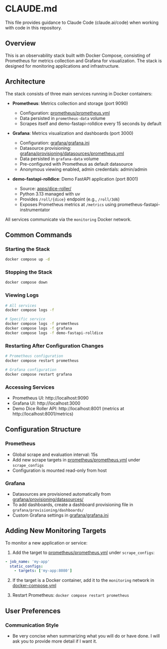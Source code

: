 # CLAUDE.md

This file provides guidance to Claude Code (claude.ai/code) when working with code in this repository.

## Overview

This is an observability stack built with Docker Compose, consisting of Prometheus for metrics collection and Grafana for visualization. The stack is designed for monitoring applications and infrastructure.

## Architecture

The stack consists of three main services running in Docker containers:

- **Prometheus**: Metrics collection and storage (port 9090)
  - Configuration: [prometheus/prometheus.yml](prometheus/prometheus.yml)
  - Data persisted in `prometheus-data` volume
  - Scrapes itself and demo-fastapi-rolldice every 15 seconds by default

- **Grafana**: Metrics visualization and dashboards (port 3000)
  - Configuration: [grafana/grafana.ini](grafana/grafana.ini)
  - Datasource provisioning: [grafana/provisioning/datasources/prometheus.yml](grafana/provisioning/datasources/prometheus.yml)
  - Data persisted in `grafana-data` volume
  - Pre-configured with Prometheus as default datasource
  - Anonymous viewing enabled, admin credentials: admin/admin

- **demo-fastapi-rolldice**: Demo FastAPI application (port 8001)
  - Source: [apps/dice-roller/](apps/dice-roller/)
  - Python 3.13 managed with uv
  - Provides `/roll/{dice}` endpoint (e.g., `/roll/3d6`)
  - Exposes Prometheus metrics at `/metrics` using prometheus-fastapi-instrumentator

All services communicate via the `monitoring` Docker network.

## Common Commands

### Starting the Stack
```bash
docker compose up -d
```

### Stopping the Stack
```bash
docker compose down
```

### Viewing Logs
```bash
# All services
docker compose logs -f

# Specific service
docker compose logs -f prometheus
docker compose logs -f grafana
docker compose logs -f demo-fastapi-rolldice
```

### Restarting After Configuration Changes
```bash
# Prometheus configuration
docker compose restart prometheus

# Grafana configuration
docker compose restart grafana
```

### Accessing Services
- Prometheus UI: http://localhost:9090
- Grafana UI: http://localhost:3000
- Demo Dice Roller API: http://localhost:8001 (metrics at http://localhost:8001/metrics)

## Configuration Structure

### Prometheus
- Global scrape and evaluation interval: 15s
- Add new scrape targets in [prometheus/prometheus.yml](prometheus/prometheus.yml) under `scrape_configs`
- Configuration is mounted read-only from host

### Grafana
- Datasources are provisioned automatically from [grafana/provisioning/datasources/](grafana/provisioning/datasources/)
- To add dashboards, create a dashboard provisioning file in `grafana/provisioning/dashboards/`
- Custom Grafana settings in [grafana/grafana.ini](grafana/grafana.ini)

## Adding New Monitoring Targets

To monitor a new application or service:

1. Add the target to [prometheus/prometheus.yml](prometheus/prometheus.yml) under `scrape_configs`:
```yaml
- job_name: 'my-app'
  static_configs:
    - targets: ['my-app:8080']
```

2. If the target is a Docker container, add it to the `monitoring` network in [docker-compose.yml](docker-compose.yml)

3. Restart Prometheus: `docker compose restart prometheus`

## User Preferences

### Communication Style
- Be very concise when summarizing what you will do or have done. I will ask you to provide more detail if I want it.
